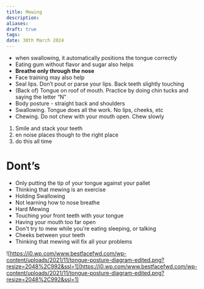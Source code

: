 ```yaml
---
title: Mewing
description: 
aliases: 
draft: true
tags: 
date: 30th March 2024
---
```

- when swallowing, it automatically positions the tongue correctly
- Eating gum without flavor and sugar also helps
- **Breathe only through the nose**
- Face training may also help
- Seal lips. Don’t pout or parse your lips. Back teeth slightly touching
- (Back of) Tongue on roof of mouth. Practice by doing chin tucks and saying the letter “N”
- Body posture - straight back and shoulders
- Swallowing. Tongue does all the work. No lips, cheeks, etc
- Chewing. Do not chew with your mouth open. Chew slowly
1. Smile and stack your teeth
2. en noise places though to the right place
3. do this all time

# Dont’s

- Only putting the tip of your tongue against your pallet
- Thinking that mewing is an exercise
- Holding Swallowing
- Not learning how to nose breathe
- Hard Mewing
- Touching your front teeth with your tongue
- Having your mouth too far open
- Don't try to mew while you're eating sleeping, or talking
- Cheeks between your teeth
- Thinking that mewing will fix all your problems

![https://i0.wp.com/www.bestfacefwd.com/wp-content/uploads/2021/11/tongue-posture-diagram-edited.png?resize=2048%2C992&ssl=1](https://i0.wp.com/www.bestfacefwd.com/wp-content/uploads/2021/11/tongue-posture-diagram-edited.png?resize=2048%2C992&ssl=1)